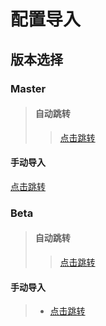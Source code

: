 # 配置导入
## 版本选择
### Master
> #### 自动跳转
>> [点击跳转](https://www.nsloon.com/openloon/import?sub=https://raw.githubusercontent.com/YunZe-Official/Loon/refs/heads/master/Config.conf)
#### 手动导入
 [点击跳转](https://raw.githubusercontent.com/YunZe-Official/Loon/refs/heads/master/Config.conf)
### Beta
>#### 自动跳转
>> [点击跳转](https://www.nsloon.com/openloon/import?sub=https://raw.githubusercontent.com/YunZe-Official/Loon/refs/heads/beta/Config.conf)
#### 手动导入
>- [点击跳转](https://raw.githubusercontent.com/YunZe-Official/Loon/refs/heads/beta/Config.conf)
